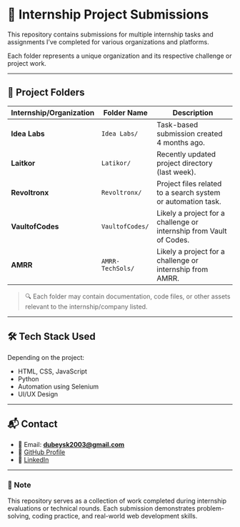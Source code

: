 # 💼 Internship Project Submissions

This repository contains submissions for multiple internship tasks and assignments I’ve completed for various organizations and platforms.

Each folder represents a unique organization and its respective challenge or project work.

---

## 📁 Project Folders

| Internship/Organization | Folder Name     | Description |
|-------------------------|-----------------|-------------|
| **Idea Labs**           | `Idea Labs/`     | Task-based submission created 4 months ago. |
| **Laitkor**             | `Latikor/`       | Recently updated project directory (last week). |
| **Revoltronx**          | `Revoltronx/`    | Project files related to a search system or automation task. |
| **VaultofCodes**        | `VaultofCodes/`  | Likely a project for a challenge or internship from Vault of Codes. |
| **AMRR**        | `AMRR-TechSols/`  | Likely a project for a challenge or internship from AMRR. |


> 🔍 Each folder may contain documentation, code files, or other assets relevant to the internship/company listed.

---

## 🛠️ Tech Stack Used

Depending on the project:
- HTML, CSS, JavaScript
- Python
- Automation using Selenium
- UI/UX Design

---

## 📬 Contact

- 📧 Email: **dubeysk2003@gmail.com**
- 🔗 [GitHub Profile](https://github.com/kuro-shiv)
- 🔗 [LinkedIn](https://www.linkedin.com/in/shivam-kumar-dubey-970a87248/)

---

### 📌 Note

This repository serves as a collection of work completed during internship evaluations or technical rounds. Each submission demonstrates problem-solving, coding practice, and real-world web development skills.


